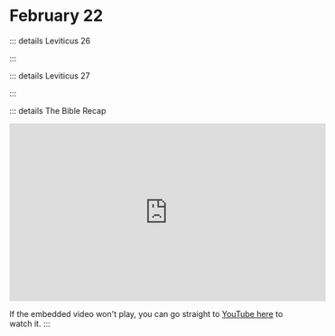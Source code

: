 # February 22

::: details Leviticus 26
<!--@include: @/bible/translations/bsb/03_lev/019.md-->
:::

::: details Leviticus 27
<!--@include: @/bible/translations/bsb/03_lev/020.md-->
:::

::: details The Bible Recap
<iframe width="560" height="315" src="https://www.youtube.com/embed/JxWVCOFE3zM?si=bCvT1mRETpIu9-sn" title="YouTube video player" frameborder="0" allow="accelerometer; autoplay; clipboard-write; encrypted-media; gyroscope; picture-in-picture; web-share" referrerpolicy="strict-origin-when-cross-origin" allowfullscreen></iframe>

If the embedded video won't play, you can go straight to [YouTube here](https://youtu.be/JxWVCOFE3zM?si=bCvT1mRETpIu9-sn) to watch it.
:::